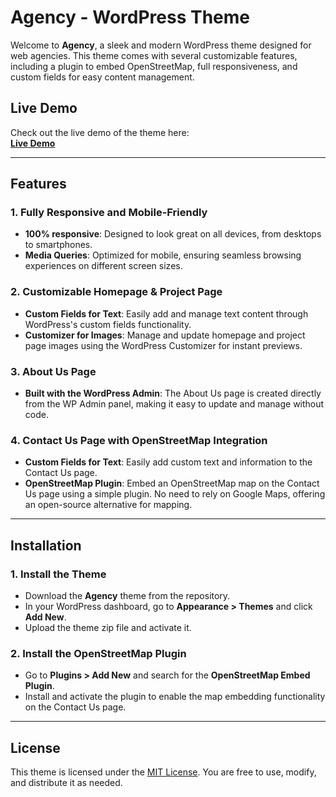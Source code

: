 # Agency - WordPress Theme

Welcome to **Agency**, a sleek and modern WordPress theme designed for web agencies. This theme comes with several customizable features, including a plugin to embed OpenStreetMap, full responsiveness, and custom fields for easy content management.

## Live Demo

Check out the live demo of the theme here:  
[**Live Demo**](http://wpsite.infinityfreeapp.com/)

---

## Features

### 1. **Fully Responsive and Mobile-Friendly**
   - **100% responsive**: Designed to look great on all devices, from desktops to smartphones.
   - **Media Queries**: Optimized for mobile, ensuring seamless browsing experiences on different screen sizes.

### 2. **Customizable Homepage & Project Page**
   - **Custom Fields for Text**: Easily add and manage text content through WordPress's custom fields functionality.
   - **Customizer for Images**: Manage and update homepage and project page images using the WordPress Customizer for instant previews.

### 3. **About Us Page**
   - **Built with the WordPress Admin**: The About Us page is created directly from the WP Admin panel, making it easy to update and manage without code.
   
### 4. **Contact Us Page with OpenStreetMap Integration**
   - **Custom Fields for Text**: Easily add custom text and information to the Contact Us page.
   - **OpenStreetMap Plugin**: Embed an OpenStreetMap map on the Contact Us page using a simple plugin. No need to rely on Google Maps, offering an open-source alternative for mapping.

---

## Installation

### 1. **Install the Theme**
   - Download the **Agency** theme from the repository.
   - In your WordPress dashboard, go to **Appearance > Themes** and click **Add New**.
   - Upload the theme zip file and activate it.

### 2. **Install the OpenStreetMap Plugin**
   - Go to **Plugins > Add New** and search for the **OpenStreetMap Embed Plugin**.
   - Install and activate the plugin to enable the map embedding functionality on the Contact Us page.

---

## License

This theme is licensed under the [MIT License](LICENCE). You are free to use, modify, and distribute it as needed.
